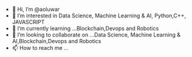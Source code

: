 - 👋 Hi, I’m @aoluwar
- 👀 I’m interested in Data Science, Machine Learning & AI, Python,C++, JAVASCRIPT
- 🌱 I’m currently learning ...Blockchain,Devops and Robotics
- 💞️ I’m looking to collaborate on ...Data Science, Machine Learning & AI,Blockchain,Devops and Robotics
- 📫 How to reach me ...

<!---
aoluwar/aoluwar is a ✨ special ✨ repository because its `README.md` (this file) appears on your GitHub profile.
You can click the Preview link to take a look at your changes.
--->

